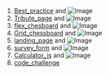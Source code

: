 1. [Best_practice](/Assignement) and ![Image](src)
2. [Tribute_page](/Tribute_page/index.html) and ![Image](src)
3. [flex_chesboard](/Chess_board/index.html) and ![Image](src)
4. [Grid_chessboard](/Grid-chessboard/index.html) and ![Image](src)
5. [landing_page](/landing_page/index.html) and ![Image](src)
6. [survey_form](/survey_form/index.html) and ![Image](src)
7. [Calculator_js](/calculator/index.html) and ![Image](src)
8. [code_challenge](https://jsfiddle.net/kyh8e351/7/)